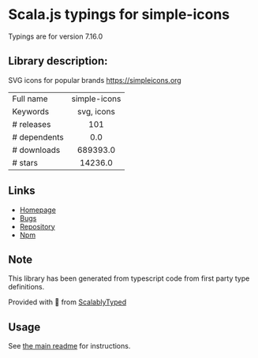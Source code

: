 
# Scala.js typings for simple-icons

Typings are for version 7.16.0

## Library description:
SVG icons for popular brands https://simpleicons.org

|                    |                 |
| ------------------ | :-------------: |
| Full name          | simple-icons |
| Keywords           | svg, icons |
| # releases         | 101 |
| # dependents       | 0.0 |
| # downloads        | 689393.0 |
| # stars            | 14236.0 |

## Links
- [Homepage](https://simpleicons.org)
- [Bugs](https://github.com/simple-icons/simple-icons/issues)
- [Repository](https://github.com/simple-icons/simple-icons)
- [Npm](https://www.npmjs.com/package/simple-icons)
    


## Note
This library has been generated from typescript code from first party type definitions.

Provided with :purple_heart: from [ScalablyTyped](https://github.com/oyvindberg/ScalablyTyped)

## Usage
See [the main readme](../../readme.md) for instructions.


